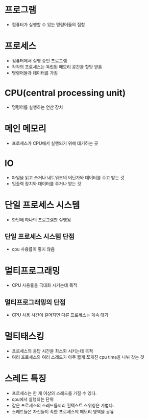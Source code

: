 # 프로그램
- 컴퓨터가 실행할 수 있는 명령어들의 집합

# 프로세스
- 컴퓨터에서 실행 중인 프로그램
- 각각의 프로세스는 독립된 메모리 공간을 할당 받음
- 명령어들과 데이터를 가짐

# CPU(central processing unit)
- 명령어를 실행하는 연산 장치

# 메인 메모리
- 프로세스가 CPU에서 실행되기 위해 대기하는 곳

# IO
- 파일을 읽고 쓰거나 네트워크의 어딘가와 데이터를 주고 받는 것
- 입출력 장치와 데이터를 주거나 받는 것

# 단일 프로세스 시스템
- 한번에 하나의 프로그램만 실행됨
## 단일 프로세스 시스템 단점
- cpu 사용률이 좋지 않음

# 멀티프로그래밍
- CPU 사용률을 극대화 시키는데 목적

## 멀티프로그래밍의 단점
- CPU 사용 시간이 길어지면 다른 프로세스는 계속 대기

# 멀티태스킹
- 프로세스의 응답 시간을 최소화 시키는데 목적
- 여러 프로세스와 여러 스레드가 아주 짧게 쪼개진 cpu time을 나눠 갖는 것


# 스레드 특징
- 프로세스는 한 개 이상의 스레드를 가질 수 있다.
- cpu에서 실행되는 단위
- 같은 프로세스의 스레드들끼리 컨텍스트 스위칭은 가볍다.
- 스레드들은 자신들이 속한 프로세스의 메모리 영역을 공유


